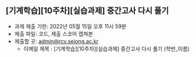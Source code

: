 ## [기계학습][10주차][실습과제] 중간고사 다시 풀기
- 과제 제출 기한: 2022년 05월 15일 오후 11시 59분
- 제출 파일: 코드, 제출 스코어 캡쳐본 
- 제출할 곳: admin@rcv.sejong.ac.kr
  - 이메일 제목 : [기계학습][10주차][실습과제] 중간고사 다시 풀기 (학번_이름)
